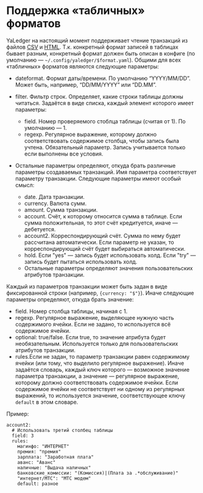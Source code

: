# Поддержка «табличных» форматов

YaLedger на настоящий момент поддерживает чтение транзакций из файлов
[CSV](CSV) и [HTML](HTML). Т.к. конкретный формат записей в таблицах бывает
разным, конкретный формат должен быть описан в конфиге (по умолчанию —
`~/.config/yaledger/$format.yaml`). Общими для всех «табличных» форматов
являются следующие параметры:

-   dateformat. Формат даты/времени. По умолчанию “YYYY/MM/DD”. Может
    быть, например, “DD/MM/YYYY” или “DD.MM”.
-   filter. Фильтр строк. Определяет, какие строки таблицы должны
    читаться. Задаётся в виде списка, каждый элемент которого имеет
    параметры:
    -   field. Номер проверяемого стоблца таблицы (считая от 1). По
        умолчанию — 1.
    -   regexp. Регулярное выражение, которому должно соответствовать
        содержимое столбца, чтобы запись была учтена. Обязательный
        параметр. Запись учитывается только если выполнены все условия.

-   Остальные параметры определяют, откуда брать различные параметры
    создаваемых транзакций. Имя параметра соответствует параметру
    транзакции. Следующие параметры имеют особый смысл:
    -   date. Дата транзакции.
    -   currency. Валюта сумм.
    -   amount. Сумма транзакции.
    -   account. Счёт, к которому относится сумма в таблице. Если сумма
        положительная, то этот счёт кредитуется, иначе — дебетуется.
    -   account2. Корреспондирующий счёт. Сумма по нему будет рассчитана
        автоматически. Если параметр не указан, то корреспондирующий
        счёт будет выбираться автоматически.
    -   hold. Если "yes" — запись будет использовать холд. Если "try" — запись будет пытаться использовать холд.
    -   Остальные параметры определяют значения пользовательских
        атрибутов транзакции.

Каждый из параметров транзакции может быть задан в виде фиксированной
строки (например, `{currency: "$"}`). Иначе следующие параметры
определяют, откуда брать значение:

* field. Номер столбца таблицы, начиная с 1.
* regexp. Регулярное выражение, выделяющее нужную часть содержимого
ячейки. Если не задано, то используется всё содержимое ячейки.
* optional: true/false. Если true, то значение атрибута будет
необязательным. Используется только для пользовательских атрибутов
транзакции.
* rules.Если не задан, то параметр транзакции равен содержимому ячейки
(или тому, что выделило регулярное выражение). Иначе задаётся словарь,
каждый ключ которого — возможное значение параметра транзакции, а
значение — регулярное выражение, которому должно соответствовать
содержимое ячейки. Если содержимое ячейки не соответствует ни одному из регулярных выражений, то используется значение, соответствующее ключу `default` в этом словаре.

Пример:

~~~ { .yaml }
account2:
  # Использовать третий столбец таблицы
  field: 3
  rules:
    магинфо: "ИНТЕРНЕТ"
    премия: "премия"
    зарплата: "Заработная плата"
    аванс: "Аванс"
    наличные: "Выдача наличных"
    банковские_комиссии: "(Комиссия)|(Плата за .*обслуживание)"
    "интернет/МТС": "МТС модем"
    default: разное
~~~
